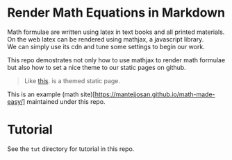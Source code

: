 # Render Math Equations in Markdown

Math formulae are written using latex in text books and all printed materials. On the web latex can be rendered using mathjax, a javascript library.  
We can simply use its cdn and tune some settings to begin our work.

This repo demostrates not only how to use mathjax to render math formulae but also how to set a nice theme to our static pages on github.  
> Like [this](https://mantejjosan.github.io/tutorials). is a themed static page.

This is an example (math site)[https://mantejjosan.github.io/math-made-easy/] maintained under this repo.  

# Tutorial

See the `tut` directory for tutorial in this repo.
